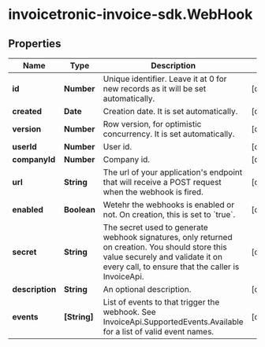 # invoicetronic-invoice-sdk.WebHook

## Properties

Name | Type | Description | Notes
------------ | ------------- | ------------- | -------------
**id** | **Number** | Unique identifier. Leave it at 0 for new records as it will be set automatically. | [optional] 
**created** | **Date** | Creation date. It is set automatically. | [optional] 
**version** | **Number** | Row version, for optimistic concurrency. It is set automatically. | [optional] 
**userId** | **Number** | User id. | [optional] 
**companyId** | **Number** | Company id. | [optional] 
**url** | **String** | The url of your application&#39;s endpoint that will receive a POST request when the webhook is fired. | [optional] 
**enabled** | **Boolean** | Wetehr the webhooks is enabled or not. On creation, this is set to &#x60;true&#x60;. | [optional] 
**secret** | **String** | The secret used to generate webhook signatures, only returned on creation. You should store this value securely and validate it on every call, to ensure that the caller is InvoiceApi. | [optional] 
**description** | **String** | An optional description. | [optional] 
**events** | **[String]** | List of events to that trigger the webhook.  See InvoiceApi.SupportedEvents.Available for a list of valid event names. | [optional] 


